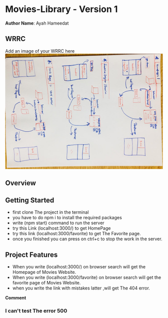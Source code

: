 # Movies-Library - Version 1

**Author Name**: Ayah Hameedat

## WRRC
Add an image of your WRRC here
![](./images/WPPC.jpeg)

## Overview

## Getting Started
<!-- What are the steps that a user must take in order to build this app on their own machine and get it running? -->

- first clone The project in the terminal
- you have to do npm i to install the required packages
- write (npm start) command to run the server
- try this Link (localhost:3000/) to get HomePage
- try this link (localhost:3000/favorite) to get The Favorite page.
- once you finished you can press on ctrl+c to stop the work in the server.



## Project Features
<!-- What are the features included in you app -->

- When you write (localhost:3000/) on browser search will get the Homepage of Movies Website.
- When you write (localhost:3000/favorite) on browser search will get the favorite page of Movies Website.
- when you write the link with mistakes latter ,will get The 404 error.


**Comment**
### I can't test The error 500
